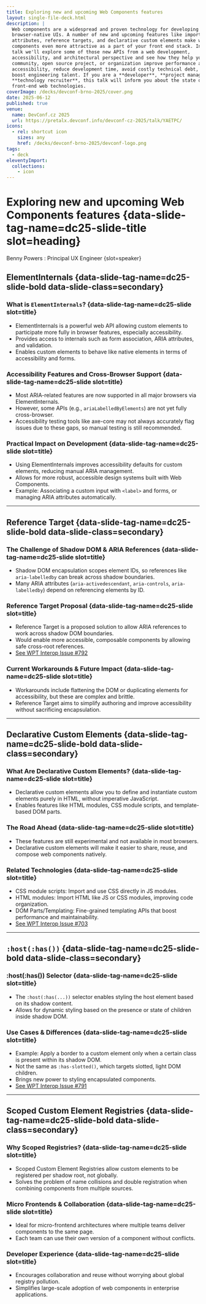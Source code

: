 ```yaml
---
title: Exploring new and upcoming Web Components features
layout: single-file-deck.html
description: |
  Web components are a widespread and proven technology for developing
  browser-native UIs. A number of new and upcoming features like import
  attributes, reference targets, and declarative custom elements make web
  components even more attractive as a part of your front end stack. In this
  talk we'll explore some of those new APIs from a web development,
  accessibility, and architectural perspective and see how they help your
  community, open source project, or organization improve performance and
  accessibility, reduce development time, avoid costly technical debt, and
  boost engineering talent. If you are a **developer**, **project manager**, or
  **technology recruiter**, this talk will inform you about the state of the art in
  front-end web technologies.
coverImage: /decks/devconf-brno-2025/cover.png
date: 2025-06-12
published: true
venue:
  name: DevConf.cz 2025
  url: https://pretalx.devconf.info/devconf-cz-2025/talk/YAETPC/
icons:
  - rel: shortcut icon
    sizes: any
    href: /decks/devconf-brno-2025/devconf-logo.png
tags:
  - deck
eleventyImport:
  collections:
    - icon
---
```


# Exploring new and upcoming Web Components features {data-slide-tag-name=dc25-slide-title slot=heading}

<!-- A Performant Design System {slot=subheading} -->

Benny Powers
: Principal UX Engineer
{slot=speaker}

<div slot="notes">



</div>

## ElementInternals {data-slide-tag-name=dc25-slide-bold data-slide-class=secondary}

### What is `ElementInternals`? {data-slide-tag-name=dc25-slide slot=title}
- ElementInternals is a powerful web API allowing custom elements to participate more fully in browser features, especially accessibility.
- Provides access to internals such as form association, ARIA attributes, and validation.
- Enables custom elements to behave like native elements in terms of accessibility and forms.

### Accessibility Features and Cross-Browser Support {data-slide-tag-name=dc25-slide slot=title}
- Most ARIA-related features are now supported in all major browsers via ElementInternals.
- However, some APIs (e.g., `ariaLabelledByElements`) are not yet fully cross-browser.
- Accessibility testing tools like axe-core may not always accurately flag issues due to these gaps, so manual testing is still recommended.

### Practical Impact on Development {data-slide-tag-name=dc25-slide slot=title}
- Using ElementInternals improves accessibility defaults for custom elements, reducing manual ARIA management.
- Allows for more robust, accessible design systems built with Web Components.
- Example: Associating a custom input with `<label>` and forms, or managing ARIA attributes automatically.

---

## Reference Target {data-slide-tag-name=dc25-slide-bold data-slide-class=secondary}

### The Challenge of Shadow DOM & ARIA References {data-slide-tag-name=dc25-slide slot=title}
- Shadow DOM encapsulation scopes element IDs, so references like `aria-labelledby` can break across shadow boundaries.
- Many ARIA attributes (`aria-activedescendant`, `aria-controls`, `aria-labelledby`) depend on referencing elements by ID.

### Reference Target Proposal {data-slide-tag-name=dc25-slide slot=title}
- Reference Target is a proposed solution to allow ARIA references to work across shadow DOM boundaries.
- Would enable more accessible, composable components by allowing safe cross-root references.
- [See WPT Interop Issue #792](https://github.com/web-platform-tests/interop/issues/792)

### Current Workarounds & Future Impact {data-slide-tag-name=dc25-slide slot=title}
- Workarounds include flattening the DOM or duplicating elements for accessibility, but these are complex and brittle.
- Reference Target aims to simplify authoring and improve accessibility without sacrificing encapsulation.

---

## Declarative Custom Elements {data-slide-tag-name=dc25-slide-bold data-slide-class=secondary}

### What Are Declarative Custom Elements? {data-slide-tag-name=dc25-slide slot=title}
- Declarative custom elements allow you to define and instantiate custom elements purely in HTML, without imperative JavaScript.
- Enables features like HTML modules, CSS module scripts, and template-based DOM parts.

### The Road Ahead {data-slide-tag-name=dc25-slide slot=title}
- These features are still experimental and not available in most browsers.
- Declarative custom elements will make it easier to share, reuse, and compose web components natively.

### Related Technologies {data-slide-tag-name=dc25-slide slot=title}
- CSS module scripts: Import and use CSS directly in JS modules.
- HTML modules: Import HTML like JS or CSS modules, improving code organization.
- DOM Parts/Templating: Fine-grained templating APIs that boost performance and maintainability.
- [See WPT Interop Issue #703](https://github.com/web-platform-tests/interop/issues/703)

---

## `:host(:has())` {data-slide-tag-name=dc25-slide-bold data-slide-class=secondary}

### :host(:has()) Selector {data-slide-tag-name=dc25-slide slot=title}
- The `:host(:has(...))` selector enables styling the host element based on its shadow content.
- Allows for dynamic styling based on the presence or state of children inside shadow DOM.

### Use Cases & Differences {data-slide-tag-name=dc25-slide slot=title}
- Example: Apply a border to a custom element only when a certain class is present within its shadow DOM.
- Not the same as `:has-slotted()`, which targets slotted, light DOM children.
- Brings new power to styling encapsulated components.
- [See WPT Interop Issue #791](https://github.com/web-platform-tests/interop/issues/791)

---

## Scoped Custom Element Registries {data-slide-tag-name=dc25-slide-bold data-slide-class=secondary}

### Why Scoped Registries? {data-slide-tag-name=dc25-slide slot=title}
- Scoped Custom Element Registries allow custom elements to be registered per shadow root, not globally.
- Solves the problem of name collisions and double registration when combining components from multiple sources.

### Micro Frontends & Collaboration {data-slide-tag-name=dc25-slide slot=title}
- Ideal for micro-frontend architectures where multiple teams deliver components to the same page.
- Each team can use their own version of a component without conflicts.

### Developer Experience {data-slide-tag-name=dc25-slide slot=title}
- Encourages collaboration and reuse without worrying about global registry pollution.
- Simplifies large-scale adoption of web components in enterprise applications.

<link data-helmet rel="shortcut icon" href="/decks/devconf-brno-2025/devconf-logo.png">
<link data-helmet rel="preconnect" href="https://fonts.googleapis.com">
<link data-helmet rel="preconnect" href="https://fonts.gstatic.com" crossorigin>
<link data-helmet rel="stylesheet" href="https://fonts.googleapis.com/css2?family=Montserrat:ital,wght@0,100;0,200;0,300;0,400;0,500;0,600;0,700;0,800;0,900;1,100;1,200;1,300;1,400;1,500;1,600;1,700;1,800;1,900&display=swap">
<link data-helmet rel="stylesheet" href="devconf-brno-2025.css">
<script data-helmet type="module">
  import "/assets/dsd.js";
  import "./components/dc25-slide.js"
  import "./components/dc25-slide-bold.js"
  import "./components/dc25-slide-divider.js"
  import "./components/dc25-slide-title.js"
  await customElements.whenDefined('dc25-slide');
  await customElements.whenDefined('dc25-slide-bold');
  await customElements.whenDefined('dc25-slide-title');
  await customElements.whenDefined('dc25-slide-divider');
  await new Promise(r => setTimeout(r, 500));
  for (const slide of document.querySelectorAll('#deck > *'))
    slide.afterStamp?.();
</script>
